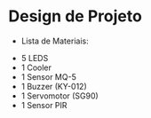 # Design de Projeto

* Lista de Materiais:

- 5 LEDS
- 1 Cooler
- 1 Sensor MQ-5
- 1 Buzzer (KY-012)
- 1 Servomotor (SG90)
- 1 Sensor PIR
